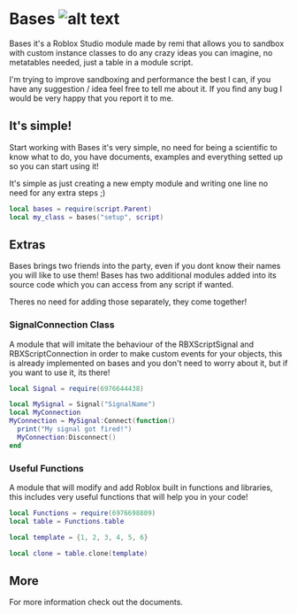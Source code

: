 # Bases ![alt text](https://github.com/remideas/Bases/blob/main/assets/Icon.png?raw=true)
Bases it's a Roblox Studio module made by remi that allows you to sandbox with custom instance classes to do any crazy ideas you can imagine, no metatables needed, just a table in a module script.

I'm trying to improve sandboxing and performance the best I can, if you have any suggestion / idea feel free to tell me about it. If you find any bug I would be very happy that you report it to me.

## It's simple!
Start working with Bases it's very simple, no need for being a scientific to know what to do, you have documents, examples and everything setted up so you can start using it!

It's simple as just creating a new empty module and writing one line no need for any extra steps ;)
```lua
local bases = require(script.Parent)
local my_class = bases("setup", script)
```

## Extras
Bases brings two friends into the party, even if you dont know their names you will like to use them! Bases has two additional modules added into its source code which you can access from any script if wanted.

Theres no need for adding those separately, they come together!

### SignalConnection Class
A module that will imitate the behaviour of the RBXScriptSignal and RBXScriptConnection in order to make custom events for your objects, this is already implemented on bases and you don't need to worry about it, but if you want to use it, its there!
```lua
local Signal = require(6976644438)

local MySignal = Signal("SignalName")
local MyConnection
MyConnection = MySignal:Connect(function()
  print("My signal got fired!")
  MyConnection:Disconnect()
end
```

### Useful Functions
A module that will modify and add Roblox built in functions and libraries, this includes very useful functions that will help you in your code!
```lua
local Functions = require(6976698809)
local table = Functions.table

local template = {1, 2, 3, 4, 5, 6}

local clone = table.clone(template)
```

## More
For more information check out the documents.
